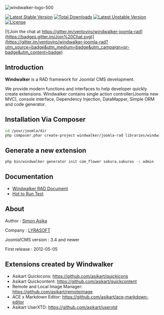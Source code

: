 ![windwalker-logo-500](https://cloud.githubusercontent.com/assets/1639206/2870854/176b987a-d2e4-11e3-8be6-9f70304a8499.png)

[![Latest Stable Version](https://poser.pugx.org/windwalker/joomla-rad/v/stable)](https://packagist.org/packages/windwalker/joomla-rad) 
[![Total Downloads](https://poser.pugx.org/windwalker/joomla-rad/downloads)](https://packagist.org/packages/windwalker/joomla-rad) 
[![Latest Unstable Version](https://poser.pugx.org/windwalker/joomla-rad/v/unstable)](https://packagist.org/packages/windwalker/joomla-rad) 
[![License](https://poser.pugx.org/windwalker/joomla-rad/license)](https://packagist.org/packages/windwalker/joomla-rad)

[![Join the chat at https://gitter.im/ventoviro/windwalker-joomla-rad](https://badges.gitter.im/Join%20Chat.svg)](https://gitter.im/ventoviro/windwalker-joomla-rad?utm_source=badge&utm_medium=badge&utm_campaign=pr-badge&utm_content=badge)

## Introduction

**Windwalker** is a RAD framework for Joomla! CMS development.

We provide modern functions and interfaces to help developer quickly create extensions.
Windwalker contains single action controller(Joomla new MVC), console interface, Dependency Injection,
DataMapper, Simple ORM and code generator.

## Installation Via Composer

``` bash
cd /your/joomla/dir
php composer.phar create-project windwalker/joomla-rad libraries/windwalker 2.*
```

## Generate a new extension

``` bash
php bin/windwalker generator init com_flower sakura.sakuras -c admin
```

## Documentation

- [Windwalker RAD Document](http://rad.windwalker.io/)
- [Hot to Run Test](docs/unittest.md)

## About
Author
:   [Simon Asika](https://github.com/asika32764)

Company
:   [LYRASOFT](http://lyrasoft.net)

Joomla!CMS version
:   3.4 and newer

First release
:   2012-05-05

## Extensions created by Windwalker

- Asikart Quickicons: https://github.com/asikart/quickicons
- Asikart Quickcontent: https://github.com/asikart/quickcontent
- Remote and Local Image Manager: https://github.com/asikart/remoteimage
- ACE x Markdown Editor: https://github.com/asikart/ace-markdown-editor
- Asikart UserXTD: https://github.com/asikart/userxtd
